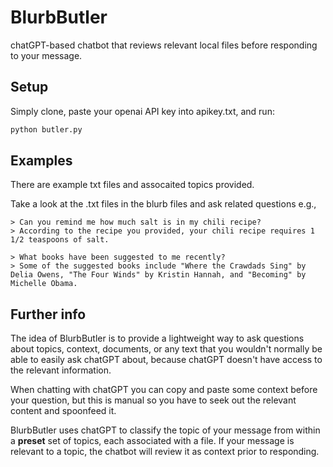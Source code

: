 # BlurbButler

chatGPT-based chatbot that reviews relevant local files before responding to your message.

## Setup

Simply clone, paste your openai API key into apikey.txt, and run:

```bash
python butler.py
```

## Examples
There are example txt files and assocaited topics provided.

Take a look at the .txt files in the blurb files and ask related questions e.g.,
```
> Can you remind me how much salt is in my chili recipe?
> According to the recipe you provided, your chili recipe requires 1 1/2 teaspoons of salt.
```
```
> What books have been suggested to me recently?
> Some of the suggested books include "Where the Crawdads Sing" by Delia Owens, "The Four Winds" by Kristin Hannah, and "Becoming" by Michelle Obama.
```

## Further info

The idea of BlurbButler is to provide a lightweight way to ask questions about topics, context, documents, or any text that you wouldn't normally be able to easily ask chatGPT about, because chatGPT doesn't have access to the relevant information.

When chatting with chatGPT you can copy and paste some context before your question, but this is manual so you have to seek out the relevant content and spoonfeed it.

BlurbButler uses chatGPT to classify the topic of your message from within a **preset** set of topics, each associated with a file. If your message is relevant to a topic, the chatbot will review it as context prior to responding.